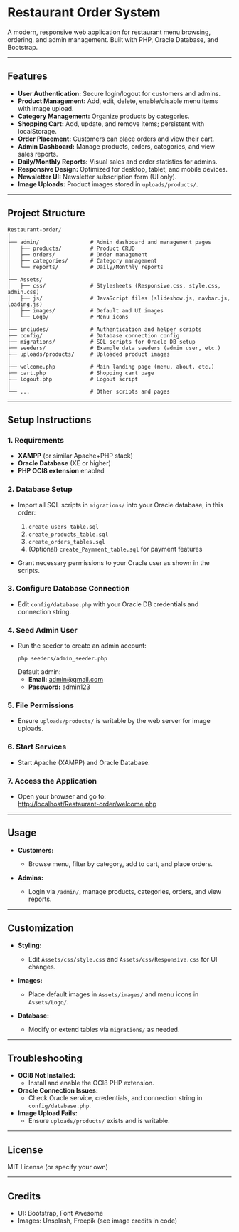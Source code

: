 # Restaurant Order System

A modern, responsive web application for restaurant menu browsing, ordering, and admin management. Built with PHP, Oracle Database, and Bootstrap.

---

## Features

- **User Authentication:** Secure login/logout for customers and admins.
- **Product Management:** Add, edit, delete, enable/disable menu items with image upload.
- **Category Management:** Organize products by categories.
- **Shopping Cart:** Add, update, and remove items; persistent with localStorage.
- **Order Placement:** Customers can place orders and view their cart.
- **Admin Dashboard:** Manage products, orders, categories, and view sales reports.
- **Daily/Monthly Reports:** Visual sales and order statistics for admins.
- **Responsive Design:** Optimized for desktop, tablet, and mobile devices.
- **Newsletter UI:** Newsletter subscription form (UI only).
- **Image Uploads:** Product images stored in `uploads/products/`.

---

## Project Structure

```
Restaurant-order/
│
├── admin/                # Admin dashboard and management pages
│   ├── products/         # Product CRUD
│   ├── orders/           # Order management
│   ├── categories/       # Category management
│   └── reports/          # Daily/Monthly reports
│
├── Assets/
│   ├── css/              # Stylesheets (Responsive.css, style.css, admin.css)
│   ├── js/               # JavaScript files (slideshow.js, navbar.js, loading.js)
│   ├── images/           # Default and UI images
│   └── Logo/             # Menu icons
│
├── includes/             # Authentication and helper scripts
├── config/               # Database connection config
├── migrations/           # SQL scripts for Oracle DB setup
├── seeders/              # Example data seeders (admin user, etc.)
├── uploads/products/     # Uploaded product images
│
├── welcome.php           # Main landing page (menu, about, etc.)
├── cart.php              # Shopping cart page
├── logout.php            # Logout script
│
└── ...                   # Other scripts and pages
```

---

## Setup Instructions

### 1. Requirements

- **XAMPP** (or similar Apache+PHP stack)
- **Oracle Database** (XE or higher)
- **PHP OCI8 extension** enabled

### 2. Database Setup

- Import all SQL scripts in `migrations/` into your Oracle database, in this order:

  1. `create_users_table.sql`
  2. `create_products_table.sql`
  3. `create_orders_tables.sql`
  4. (Optional) `create_Paymment_table.sql` for payment features

- Grant necessary permissions to your Oracle user as shown in the scripts.

### 3. Configure Database Connection

- Edit `config/database.php` with your Oracle DB credentials and connection string.

### 4. Seed Admin User

- Run the seeder to create an admin account:
  ```
  php seeders/admin_seeder.php
  ```
  Default admin:
  - **Email:** admin@gmail.com
  - **Password:** admin123

### 5. File Permissions

- Ensure `uploads/products/` is writable by the web server for image uploads.

### 6. Start Services

- Start Apache (XAMPP) and Oracle Database.

### 7. Access the Application

- Open your browser and go to:  
  [http://localhost/Restaurant-order/welcome.php](http://localhost/Restaurant-order/welcome.php)

---

## Usage

- **Customers:**

  - Browse menu, filter by category, add to cart, and place orders.

- **Admins:**
  - Login via `/admin/`, manage products, categories, orders, and view reports.

---

## Customization

- **Styling:**

  - Edit `Assets/css/style.css` and `Assets/css/Responsive.css` for UI changes.

- **Images:**

  - Place default images in `Assets/images/` and menu icons in `Assets/Logo/`.

- **Database:**
  - Modify or extend tables via `migrations/` as needed.

---

## Troubleshooting

- **OCI8 Not Installed:**
  - Install and enable the OCI8 PHP extension.
- **Oracle Connection Issues:**
  - Check Oracle service, credentials, and connection string in `config/database.php`.
- **Image Upload Fails:**
  - Ensure `uploads/products/` exists and is writable.

---

## License

MIT License (or specify your own)

---

## Credits

- UI: Bootstrap, Font Awesome
- Images: Unsplash, Freepik (see image credits in code)
